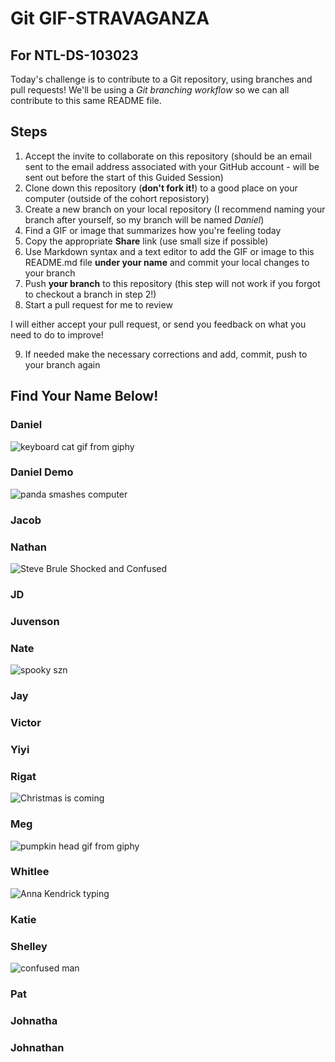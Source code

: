 # Git GIF-STRAVAGANZA 
## For NTL-DS-103023

Today's challenge is to contribute to a Git repository, using branches and pull requests! We'll be using a *Git branching workflow* so we can all contribute to this same README file.

## Steps

1. Accept the invite to collaborate on this repository (should be an email sent to the email address associated with your GitHub account - will be sent out before the start of this Guided Session)
2. Clone down this repository (**don't fork it!**) to a good place on your computer (outside of the cohort reposistory)
3. Create a new branch on your local repository (I recommend naming your branch after yourself, so my branch will be named _Daniel_)
4. Find a GIF or image that summarizes how you're feeling today
5. Copy the appropriate **Share** link (use small size if possible)
5. Use Markdown syntax and a text editor to add the GIF or image to this README.md file **under your name** and commit your local changes to your branch
7. Push **your branch** to this repository (this step will not work if you forgot to checkout a branch in step 2!)
8. Start a pull request for me to review

I will either accept your pull request, or send you feedback on what you need to do to improve!

9. If needed make the necessary corrections and add, commit, push to your branch again

## Find Your Name Below!

### Daniel
![keyboard cat gif from giphy](https://media.giphy.com/media/Hcw7rjsIsHcmk/giphy-downsized.gif)

### Daniel Demo
![panda smashes computer](https://media.giphy.com/media/EtB1yylKGGAUg/giphy.gif)

### Jacob


### Nathan
![Steve Brule Shocked and Confused](https://media.giphy.com/media/v1.Y2lkPTc5MGI3NjExNGUyMjd1dzZhcmQ3ODJ1dHVtdGNieTU0NXhobGV0MHJwbjNqNjJnZSZlcD12MV9pbnRlcm5hbF9naWZfYnlfaWQmY3Q9Zw/2XskdWuNUyqElkKe4bm/giphy.gif)

### JD


### Juvenson


### Nate

![spooky szn](https://media.giphy.com/media/v1.Y2lkPTc5MGI3NjExdG40NjNpZWRhd3dhZGZlcWhoOHU2OWI1bTh0c3ZwaHNsbHEya2FlMCZlcD12MV9pbnRlcm5hbF9naWZfYnlfaWQmY3Q9Zw/QuxqWk7m9ffxyfoa0a/giphy.gif)

### Jay


### Victor


### Yiyi


### Rigat
![Christmas is coming](https://media.giphy.com/media/mATqoqwcLzqNKkLcOR/giphy.gif)

### Meg
![pumpkin head gif from giphy](https://media.giphy.com/media/IRZE8JX2BQikM/giphy.gif)

### Whitlee
![Anna Kendrick typing](https://media.giphy.com/media/7jMVtv69xwW0E/giphy.gif)

### Katie


### Shelley
![confused man](https://media.giphy.com/media/4JVTF9zR9BicshFAb7/giphy-downsized.gif)

### Pat



### Johnatha

### Johnathan



